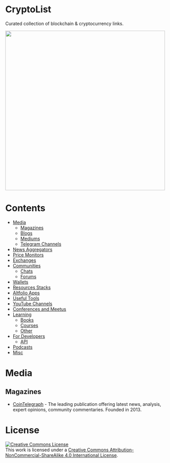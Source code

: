 # CryptoList
Curated collection of blockchain &amp; cryptocurrency links.

[<img src="https://github.com/coinpride/CryptoList/blob/master/cryptolist_logo.png?raw=true"  width="500">](http://electron.atom.io)

# Contents
- [Media](#media)
  - [Magazines](#user)
  - [Blogs](#user)
  - [Mediums](#user)
  - [Telegram Channels](#user)
- [News Aggregators](#user)
- [Price Monitors](#user)
- [Exchanges](#user)
- [Communities](#user)
  - [Chats](#user)
  - [Forums](#user)
- [Wallets](#user)
- [Resources Stacks](#user)
- [Altfolio Apps](#user)
- [Useful Tools](#user)
- [YouTube Channels](#user)
- [Conferences and Meetus](#user)
- [Learning](#user)
  - [Books](#user)
  - [Courses](#user)
  - [Other](#user)
- [For Developers](#user)
  - [API](#user)
- [Podcasts](#user)
- [Misc](#user)


# Media
## Magazines
* [CoinTelegraph](http://cointelegraph.com/) - The leading publication offering latest news, analysis, expert opinions, community commentaries. Founded in 2013.


# License
<a rel="license" href="http://creativecommons.org/licenses/by-nc-sa/4.0/"><img alt="Creative Commons License" style="border-width:0" src="https://i.creativecommons.org/l/by-nc-sa/4.0/88x31.png" /></a><br />This work is licensed under a <a rel="license" href="http://creativecommons.org/licenses/by-nc-sa/4.0/">Creative Commons Attribution-NonCommercial-ShareAlike 4.0 International License</a>.
